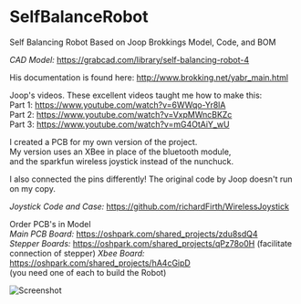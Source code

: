 # SelfBalanceRobot

Self Balancing Robot Based on Joop Brokkings Model, Code, and BOM  

*CAD Model:* https://grabcad.com/library/self-balancing-robot-4  

His documentation is found here: http://www.brokking.net/yabr_main.html  

Joop's videos. These excellent videos taught me how to make this:  
Part 1:  https://www.youtube.com/watch?v=6WWqo-Yr8lA  
Part 2: https://www.youtube.com/watch?v=VxpMWncBKZc  
Part 3: https://www.youtube.com/watch?v=mG4OtAiY_wU  

I created a PCB for my own version of the project.  
My version uses an XBee in place of the bluetooth module,  
and the sparkfun wireless joystick instead of the nunchuck.  

I also connected the pins differently! The original code by Joop doesn't run on my copy.

*Joystick Code and Case:* https://github.com/richardFirth/WirelessJoystick  

Order PCB's in Model  
*Main PCB Board:* https://oshpark.com/shared_projects/zdu8sdQ4  
*Stepper Boards:* https://oshpark.com/shared_projects/qPz78o0H  (facilitate connection of stepper)
*Xbee Board:* https://oshpark.com/shared_projects/hA4cGipD  
(you need one of each to build the Robot)  

![Screenshot](SelfBalance.png)  
